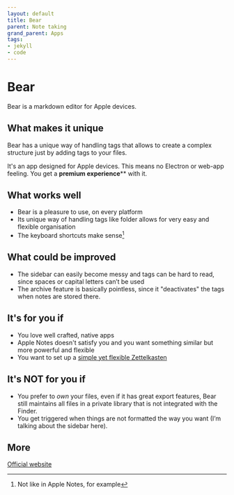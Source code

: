 ```yaml
---
layout: default
title: Bear
parent: Note taking
grand_parent: Apps
tags:
- jekyll
- code
---
```


# Bear

Bear is a markdown editor for Apple devices.

## What makes it unique

Bear has a unique way of handling tags that allows to create a complex structure just by adding tags to your files.

It's an app designed for Apple devices. This means no Electron or web-app feeling. You get a **premium experience**** with it. 

## What works well

-   Bear is a pleasure to use, on every platform
-   Its unique way of handling tags like folder allows for very easy and flexible organisation
-   The keyboard shortcuts make sense[^key]

[^key]: Not like in Apple Notes, for example

## What could be improved

-   The sidebar can easily become messy and tags can be hard to read, since spaces or capital letters can’t be used
- The archive feature is basically pointless, since it "deactivates" the tags when notes are stored there. 

## It's for you if

-   You love well crafted, native apps
-   Apple Notes doesn't satisfy you and you want something similar but more powerful and flexible
-   You want to set up a [simple yet flexible Zettelkasten](https://mindfulteacher.substack.com/p/why-bear-is-my-zettelkasten)

## It's NOT for you if

-   You prefer to _own_ your files, even if it has great export features, Bear still maintains all files in a private library that is not integrated with the Finder.
-   You get triggered when things are not formatted the way you want (I’m talking about the sidebar here). 

## More

[Official website](https://bear.app)
